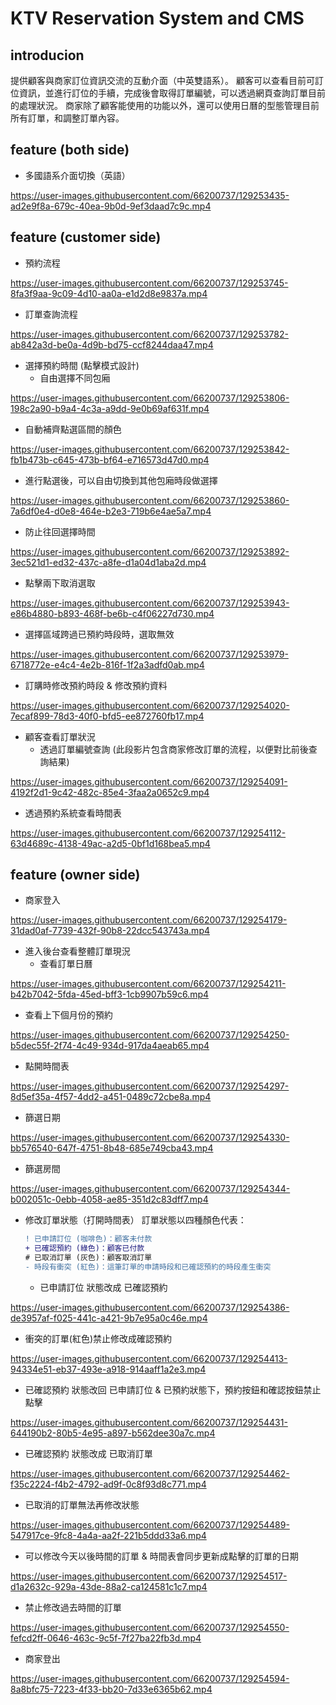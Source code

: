 # KTV Reservation System and CMS
## introducion
提供顧客與商家訂位資訊交流的互動介面（中英雙語系）。
顧客可以查看目前可訂位資訊，並進行訂位的手續，完成後會取得訂單編號，可以透過網頁查詢訂單目前的處理狀況。
商家除了顧客能使用的功能以外，還可以使用日曆的型態管理目前所有訂單，和調整訂單內容。


## feature (both side)
- 多國語系介面切換（英語）
  <!--04-customer-reservation(multiLang) -->
  


https://user-images.githubusercontent.com/66200737/129253435-ad2e9f8a-679c-40ea-9b0d-9ef3daad7c9c.mp4


## feature (customer side)

- 預約流程
  <!-- 01-customer-reservation -->


https://user-images.githubusercontent.com/66200737/129253745-8fa3f9aa-9c09-4d10-aa0a-e1d2d8e9837a.mp4


- 訂單查詢流程
  <!-- 02-order-inquery -->


https://user-images.githubusercontent.com/66200737/129253782-ab842a3d-be0a-4d9b-bd75-ccf8244daa47.mp4


- 選擇預約時間 (點擊模式設計)
  - 自由選擇不同包廂
    <!-- 05-1-time-selection_normal -->


https://user-images.githubusercontent.com/66200737/129253806-198c2a90-b9a4-4c3a-a9dd-9e0b69af631f.mp4


  - 自動補齊點選區間的顏色
    <!--05-2-time-selection_auto-fill-up(1x) -->


https://user-images.githubusercontent.com/66200737/129253842-fb1b473b-c645-473b-bf64-e716573d47d0.mp4


  - 進行點選後，可以自由切換到其他包廂時段做選擇
    <!-- 05-3-time-selection_cross-timeline(1.5x) -->


https://user-images.githubusercontent.com/66200737/129253860-7a6df0e4-d0e8-464e-b2e3-719b6e4ae5a7.mp4


  - 防止往回選擇時間
    <!-- 05-4-time-selection_prevent-opposite-direction-selection(1.5x) -->


https://user-images.githubusercontent.com/66200737/129253892-3ec521d1-ed32-437c-a8fe-d1a04d1aba2d.mp4


  - 點擊兩下取消選取
    <!-- 05-5-time-selection_click-two-times-to-canceled-selection(1.5x) -->


https://user-images.githubusercontent.com/66200737/129253943-e86b4880-b893-468f-be6b-c4f06227d730.mp4


  - 選擇區域跨過已預約時段時，選取無效
    <!-- 05-6-time-selection_cannot-cross-reserved-region(1.5x) -->
    

https://user-images.githubusercontent.com/66200737/129253979-6718772e-e4c4-4e2b-816f-1f2a3adfd0ab.mp4



- 訂購時修改預約時段 & 修改預約資料
  <!-- 06-customer-modify-time-selection-or-info(2x) -->


https://user-images.githubusercontent.com/66200737/129254020-7ecaf899-78d3-40f0-bfd5-ee872760fb17.mp4


- 顧客查看訂單狀況
  - 透過訂單編號查詢 (此段影片包含商家修改訂單的流程，以便對比前後查詢結果)
    <!-- 09-1-check-order-status-after-status-changed-by-order-inquery(1.5x) -->


https://user-images.githubusercontent.com/66200737/129254091-4192f2d1-9c42-482c-85e4-3faa2a0652c9.mp4


  - 透過預約系統查看時間表
    <!-- 09-2-check-order-status-after-status-changed-by-timeline(1.5x) -->


https://user-images.githubusercontent.com/66200737/129254112-63d4689c-4138-49ac-a2d5-0bf1d168bea5.mp4

## feature (owner side)
- 商家登入
  <!-- 03-member-login -->


https://user-images.githubusercontent.com/66200737/129254179-31dad0af-7739-432f-90b8-22dcc543743a.mp4


- 進入後台查看整體訂單現況
  - 查看訂單日曆
    <!-- 07-1-check-orders-calendar(2x) -->


https://user-images.githubusercontent.com/66200737/129254211-b42b7042-5fda-45ed-bff3-1cb9907b59c6.mp4


  - 查看上下個月份的預約
    <!-- 07-2-check-another-month-orders(1.5x) -->


https://user-images.githubusercontent.com/66200737/129254250-b5dec55f-2f74-4c49-934d-917da4aeab65.mp4


  - 點開時間表
    <!-- 07-3-open-the-timeline(1x, cut) -->


https://user-images.githubusercontent.com/66200737/129254297-8d5ef35a-4f57-4dd2-a451-0489c72cbe8a.mp4


  - 篩選日期
    <!-- 07-4-choose-a-date(1x, cut) -->


https://user-images.githubusercontent.com/66200737/129254330-bb576540-647f-4751-8b48-685e749cba43.mp4


  - 篩選房間
    <!-- 07-5-choose-a-room(1x) -->


https://user-images.githubusercontent.com/66200737/129254344-b002051c-0ebb-4058-ae85-351d2c83dff7.mp4


- 修改訂單狀態（打開時間表）
  訂單狀態以四種顏色代表：
  ```diff
  ! 已申請訂位 (咖啡色)：顧客未付款
  + 已確認預約 (綠色)：顧客已付款
  # 已取消訂單 (灰色)：顧客取消訂單
  - 時段有衝突 (紅色)：這筆訂單的申請時段和已確認預約的時段產生衝突
  ```
  - 已申請訂位 狀態改成 已確認預約
    <!-- 08-1-modify-order-status-to-reserved(1x) -->


https://user-images.githubusercontent.com/66200737/129254386-de3957af-f025-441c-a421-9b7e95a0c46e.mp4


  - 衝突的訂單(紅色)禁止修改成確認預約
    <!-- 08-2-modify-order-status-conflicted-cannot-choose-reserved(1x) -->


https://user-images.githubusercontent.com/66200737/129254413-94334e51-eb37-493e-a918-914aaff1a2e3.mp4


  - 已確認預約 狀態改回 已申請訂位 & 已預約狀態下，預約按鈕和確認按鈕禁止點擊
    <!-- 08-3-modify-order-status-to-applied(1x) -->


https://user-images.githubusercontent.com/66200737/129254431-644190b2-80b5-4e95-a897-b562dee30a7c.mp4


  - 已確認預約 狀態改成 已取消訂單
    <!-- 08-4-modify-order-status-to-deleted(1x) -->


https://user-images.githubusercontent.com/66200737/129254462-f35c2224-f4b2-4792-ad9f-0c8f93d8c771.mp4


  - 已取消的訂單無法再修改狀態
    <!-- 08-5-modify-order-status-delected-cannot-be-modified(1x) -->


https://user-images.githubusercontent.com/66200737/129254489-547917ce-9fc8-4a4a-aa2f-221b5ddd33a6.mp4


  - 可以修改今天以後時間的訂單 & 時間表會同步更新成點擊的訂單的日期
    <!-- 08-6-modify-order-status-from-now-on-and-update-timeline-date -->


https://user-images.githubusercontent.com/66200737/129254517-d1a2632c-929a-43de-88a2-ca124581c1c7.mp4


  - 禁止修改過去時間的訂單
    <!-- 08-7-modify-order-status-cannot-edit-order-before(1x) -->


https://user-images.githubusercontent.com/66200737/129254550-fefcd2ff-0646-463c-9c5f-7f27ba22fb3d.mp4


- 商家登出
  <!-- 10-member-logout -->


https://user-images.githubusercontent.com/66200737/129254594-8a8bfc75-7223-4f33-bb20-7d33e6365b62.mp4

